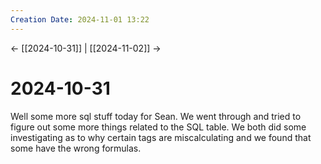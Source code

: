 ```yaml
---
Creation Date: 2024-11-01 13:22
---
```


<- [[2024-10-31]] | [[2024-11-02]]  ->

# 2024-10-31
Well some more sql stuff today for Sean. We went through and tried to figure out some more things related to the SQL table. We both did some investigating as to why certain tags are miscalculating and we found that some have the wrong formulas.